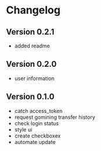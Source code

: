 # Changelog

## Version 0.2.1
- added readme

## Version 0.2.0
- user information

## Version 0.1.0
- catch access_token
- request gomining transfer history
- check login status
- style ui
- create checkboxex
- automate update
